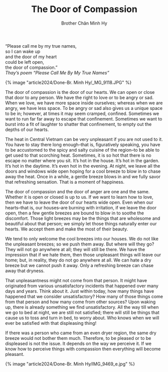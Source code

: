 ﻿---
title: The Door of Compassion
author: Brother Chân Minh Hy
---

<!-- <p class="pull-quote" style="font-size: 150%; font-weight: 500;">Please call me by my true names,<br/>
so I can wake up<br/>
and the door of my heart<br/>
could be left open,<br/>
the door of compassion.<br/><cite>From Thay’s poem <i>“Please Call Me By My True Names”</i></cite></p> -->

<div class="verse"><p>“Please call me by my true names,<br/>
so I can wake up<br/>
and the door of my heart<br/>
could be left open,<br/>
the door of compassion.”<br/><cite>Thay’s poem <i>“Please Call Me By My True Names”</i></cite></p></div>

<!-- *(to read when feeling sad)* -->

{% image "article2024/Done-Br. Minh Hy/_MG_9118.JPG" %}

The door of compassion is the door of our hearts. We can open or close that door to any person. We have the right to love or to be angry or sad. When we love, we have more space inside ourselves; whereas when we are angry, we have less space. To be angry or sad also gives us a unique space to be in; however, at times it may seem cramped, confined. Sometimes we want to run far far away to escape that confinement. Sometimes we want to burst into a fit of laughter to shatter that confinement, to empty out the depths of our hearts.

The heat in Central Vietnam can be very unpleasant if you are not used to it. You have to stay there long enough–that is, figuratively speaking, you have to be accustomed to the spicy and salty cuisine of the region–to be able to get used to that scorching heat. Sometimes, it is so hot that there is no escape no matter where you sit. It’s hot in the house. It’s hot in the garden. It’s hot in the daytime. It’s even hot in the evening. At night, we leave all the doors and windows wide open hoping for a cool breeze to blow in to chase away the heat. Once in a while, a gentle breeze blows in and we fully savor that refreshing sensation. That is a moment of happiness.

The door of compassion and the door of anger are one and the same. Whether it is open or closed is up to us. If we want to learn how to love, then we have to leave the door of our hearts wide open. Even when our hearts–that is, our houses–are burning with irritation, if we leave the door open, then a few gentle breezes are bound to blow in to soothe the discomfort. Those light breezes may be the things that are wholesome and beautiful about that person; we simply let those things naturally enter our hearts. We accept them and make the most of their beauty.

We tend to only welcome the cool breezes into our houses. We do not like the unpleasant breezes; so we push them away. But where will they go? They will not go anywhere at all; they will still be there. We have the impression that if we hate them, then those unpleasant things will leave our home; but, in reality, they do not go anywhere at all. We can hate a dry breeze but we cannot push it away. Only a refreshing breeze can chase away that dryness. 

That unpleasantness might not come from that person. It might have originated from various unsatisfactory incidents that happened over many days and years. Think about it. Just within today, how many things have happened that we consider unsatisfactory? How many of those things come from that person and how many come from other sources? Upon waking up, there is already something we find unsatisfactory. All the way till when we go to bed at night, we are still not satisfied; there will still be things that cause us to toss and turn in bed, to worry about. Who knows when we will ever be satisfied with that displeasing thing!

If there was a person who came from an even dryer region, the same dry breeze would not bother them much. Therefore, to be pleased or to be displeased is not the issue. It depends on the way we perceive it. If we know how to perceive things with compassion then everything will become pleasant.

<div class="article-end"></div>

<div class="page-break"></div>

{% image "article2024/Done-Br. Minh Hy/IMG_9469_e.jpg" %}

